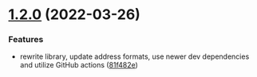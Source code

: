 # [1.2.0](https://github.com/DASPRiD/localized-address-format/compare/v1.1.0...v1.2.0) (2022-03-26)


### Features

* rewrite library, update address formats, use newer dev dependencies and utilize GitHub actions ([81f482e](https://github.com/DASPRiD/localized-address-format/commit/81f482e0504049a4de9459f05946ad9add5c57e9))
